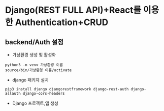 # Django(REST FULL API)+React를 이용한 Authentication+CRUD
## backend/Auth 설정
* 가상환경 생성 및 활성화
~~~
python3 -m venv 가상환경 이름
source/bin/가상환경 이름/activate
~~~
* django 패키지 설치
~~~
pip3 install django djangorestframework django-rest-auth django-allauth django-cors-headers
~~~
* Django 프로젝트,앱 생성


